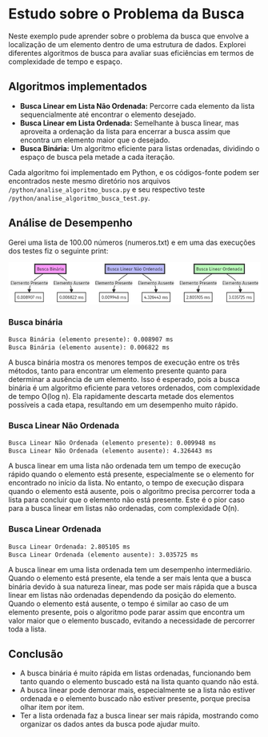 # Estudo sobre o Problema da Busca

Neste exemplo pude aprender sobre o problema da busca que envolve a localização de um elemento dentro de uma estrutura de dados. Explorei diferentes algoritmos de busca para avaliar suas eficiências em termos de complexidade de tempo e espaço.

## Algoritmos implementados

- **Busca Linear em Lista Não Ordenada:** Percorre cada elemento da lista sequencialmente até encontrar o elemento desejado.
- **Busca Linear em Lista Ordenada:** Semelhante à busca linear, mas aproveita a ordenação da lista para encerrar a busca assim que encontra um elemento maior que o desejado.
- **Busca Binária:** Um algoritmo eficiente para listas ordenadas, dividindo o espaço de busca pela metade a cada iteração.

Cada algoritmo foi implementado em Python, e os códigos-fonte podem ser encontrados neste mesmo diretório nos arquivos `/python/analise_algoritmo_busca.py` e seu respectivo teste `/python/analise_algoritmo_busca_test.py`.

## Análise de Desempenho

Gerei uma lista de 100.00 números (numeros.txt) e em uma das execuções dos testes fiz o seguinte print:

![Alt text](/util/imagens/exemplo-execucao-buscas.png)

### Busca binária

```
Busca Binária (elemento presente): 0.008907 ms
Busca Binária (elemento ausente): 0.006822 ms
```

A busca binária mostra os menores tempos de execução entre os três métodos, tanto para encontrar um elemento presente quanto para determinar a ausência de um elemento. Isso é esperado, pois a busca binária é um algoritmo eficiente para vetores ordenados, com complexidade de tempo O(log n). Ela rapidamente descarta metade dos elementos possíveis a cada etapa, resultando em um desempenho muito rápido.

### Busca Linear Não Ordenada

```
Busca Linear Não Ordenada (elemento presente): 0.009948 ms
Busca Linear Não Ordenada (elemento ausente): 4.326443 ms
``````

A busca linear em uma lista não ordenada tem um tempo de execução rápido quando o elemento está presente, especialmente se o elemento for encontrado no início da lista. No entanto, o tempo de execução dispara quando o elemento está ausente, pois o algoritmo precisa percorrer toda a lista para concluir que o elemento não está presente. Este é o pior caso para a busca linear em listas não ordenadas, com complexidade O(n).

### Busca Linear Ordenada

```
Busca Linear Ordenada: 2.805105 ms
Busca Linear Ordenada (elemento ausente): 3.035725 ms
```

A busca linear em uma lista ordenada tem um desempenho intermediário. Quando o elemento está presente, ela tende a ser mais lenta que a busca binária devido à sua natureza linear, mas pode ser mais rápida que a busca linear em listas não ordenadas dependendo da posição do elemento. Quando o elemento está ausente, o tempo é similar ao caso de um elemento presente, pois o algoritmo pode parar assim que encontra um valor maior que o elemento buscado, evitando a necessidade de percorrer toda a lista.

## Conclusão

- A busca binária é muito rápida em listas ordenadas, funcionando bem tanto quando o elemento buscado está na lista quanto quando não está.
- A busca linear pode demorar mais, especialmente se a lista não estiver ordenada e o elemento buscado não estiver presente, porque precisa olhar item por item.
- Ter a lista ordenada faz a busca linear ser mais rápida, mostrando como organizar os dados antes da busca pode ajudar muito.
